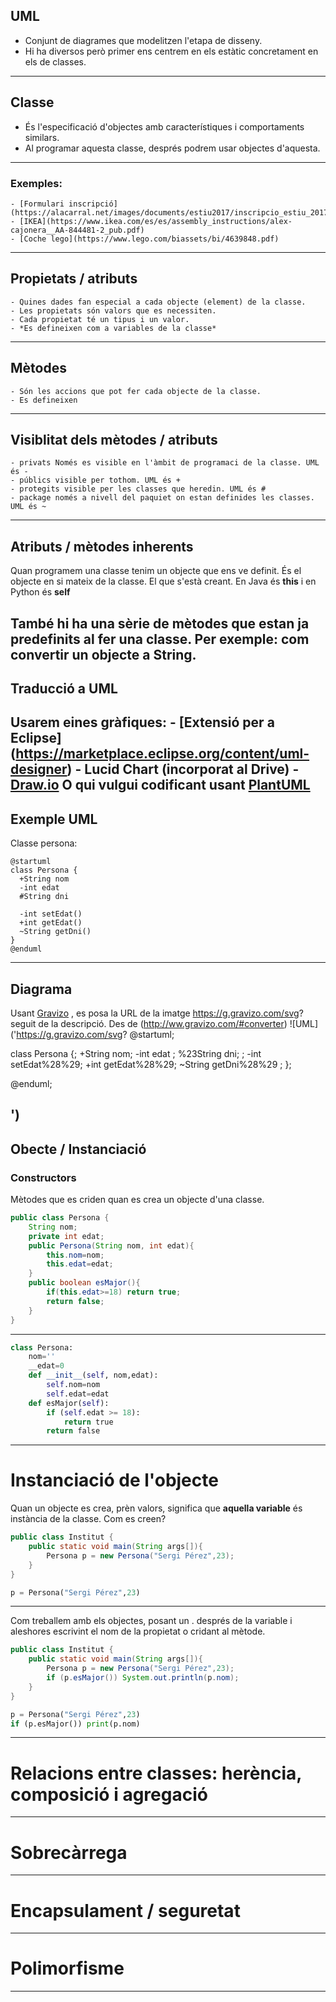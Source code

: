 ## UML
- Conjunt de diagrames  que modelitzen l'etapa de disseny.
- Hi ha diversos però primer ens centrem en els estàtic concretament en els de classes.

---
## Classe
 - És l'especificació d'objectes amb característiques i comportaments similars.
 - Al programar aquesta classe, després podrem usar objectes d'aquesta.
---
### Exemples:  
	- [Formulari inscripció](https://alacarral.net/images/documents/estiu2017/inscripcio_estiu_2017.pdf)
	- [IKEA](https://www.ikea.com/es/es/assembly_instructions/alex-cajonera__AA-844481-2_pub.pdf)
	- [Coche lego](https://www.lego.com/biassets/bi/4639848.pdf)
---
## Propietats / atributs
	- Quines dades fan especial a cada objecte (element) de la classe.
	- Les propietats són valors que es necessiten.
	- Cada propietat té un tipus i un valor.
	- *Es defineixen com a variables de la classe*
--- 
## Mètodes
	- Són les accions que pot fer cada objecte de la classe.
	- Es defineixen 
--- 
## Visiblitat dels mètodes / atributs
	- privats Només es visible en l'àmbit de programaci de la classe. UML és - 		
	- públics visible per tothom. UML és +
	- protegits visible per les classes que heredin. UML és #
	- package només a nivell del paquiet on estan definides les classes. UML és ~
---
## Atributs / mètodes inherents 

Quan programem una classe tenim un objecte que ens ve definit. És el objecte en si mateix de la classe. 
El que s'està creant. En Java és **this** i en Python és **self**

També hi ha una sèrie de mètodes que estan ja predefinits al fer una classe. Per exemple: com convertir un objecte a String.
---
## Traducció a UML
Usarem eines gràfiques:
	- [Extensió per a Eclipse] (https://marketplace.eclipse.org/content/uml-designer)
	- Lucid Chart (incorporat al Drive)
	- [Draw.io](http://www.draw.io)
O qui vulgui codificant usant [PlantUML](http://plantuml.com/class-diagram)
--- 
## Exemple UML
Classe persona:
```planUML
@startuml
class Persona {
  +String nom
  -int edat 
  #String dni
  
  -int setEdat()
  +int getEdat()
  ~String getDni()	
}
@enduml
```
---
## Diagrama 
Usant [Gravizo](http://ww.gravizo.com) , es posa la URL de la imatge https://g.gravizo.com/svg? seguit de la descripció.
Des de (http://ww.gravizo.com/#converter)
![UML]('https://g.gravizo.com/svg?
@startuml;

class Persona {;
  +String nom;
  -int edat ;
  %23String dni;
  ;
  -int setEdat%28%29;
  +int getEdat%28%29;
  ~String getDni%28%29	;
};

@enduml;
            
')
---
## Obecte / Instanciació
### Constructors
Mètodes que es criden quan es crea un objecte d'una classe.
```java
public class Persona {
	String nom;
	private int edat;
	public Persona(String nom, int edat){
		this.nom=nom;
		this.edat=edat;
	}
	public boolean esMajor(){
		if(this.edat>=18) return true;
		return false;
	}
}
```
---
```python
class Persona: 
	nom=''
	__edat=0
	def __init__(self, nom,edat):
		self.nom=nom
		self.edat=edat
	def esMajor(self):
		if (self.edat >= 18):
			return true
		return false			
```
---
# Instanciació de l'objecte
Quan un objecte es crea, prèn valors, significa que **aquella variable** és instància de la classe.
Com es creen?
```java
public class Institut {
	public static void main(String args[]){
		Persona p = new Persona("Sergi Pérez",23);
	}
}
```
```python
p = Persona("Sergi Pérez",23)
```
--- 
Com treballem amb els objectes, posant un . després de la variable i aleshores escrivint el nom de la propietat o cridant al mètode.
```java
public class Institut {
	public static void main(String args[]){
		Persona p = new Persona("Sergi Pérez",23);
		if (p.esMajor()) System.out.println(p.nom);
	}
}
```
```python
p = Persona("Sergi Pérez",23)
if (p.esMajor()) print(p.nom)
```
--- 
# Relacions entre classes: herència, composició i agregació
---
# Sobrecàrrega
---
# Encapsulament / seguretat
---
# Polimorfisme
--- 
